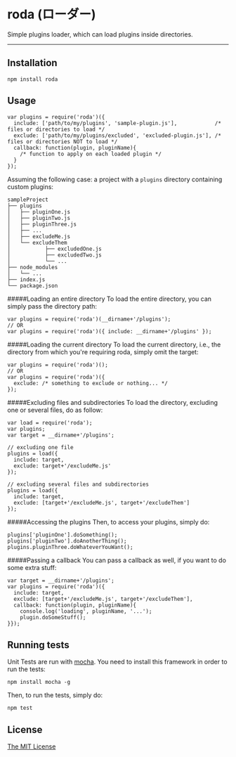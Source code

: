 roda (ローダー)
==============

Simple plugins loader, which can load plugins inside directories.

-------

Installation
------------

    npm install roda

Usage
-----

    var plugins = require('roda')({
      include: ['path/to/my/plugins', 'sample-plugin.js'],            /* files or directories to load */
      exclude: ['path/to/my/plugins/excluded', 'excluded-plugin.js'], /* files or directories NOT to load */
      callback: function(plugin, pluginName){
        /* function to apply on each loaded plugin */
      }
    });
    
Assuming the following case: a project with a `plugins` directory containing custom plugins:

    sampleProject
    ├── plugins
    │   ├── pluginOne.js
    │   ├── pluginTwo.js
    │   ├── pluginThree.js
    │   ├── ...
    │   ├── excludeMe.js
    │   └── excludeThem
    │           ├── excludedOne.js
    │           ├── excludedTwo.js
    │           └── ...
    ├── node_modules
    │   └── ...
    ├── index.js
    └── package.json

#####Loading an entire directory
To load the entire directory, you can simply pass the directory path:

    var plugins = require('roda')(__dirname+'/plugins');
    // OR
    var plugins = require('roda')({ include: __dirname+'/plugins' });

#####Loading the current directory
To load the current directory, i.e., the directory from which you're requiring roda, simply omit the target:

    var plugins = require('roda')();
    // OR
    var plugins = require('roda')({
      exclude: /* something to exclude or nothing... */
    });

#####Excluding files and subdirectories
To load the directory, excluding one or several files, do as follow:

    var load = require('roda');
    var plugins;
    var target = __dirname+'/plugins';
    
    // excluding one file
    plugins = load({
      include: target,
      exclude: target+'/excludeMe.js'
    });
    
    // excluding several files and subdirectories
    plugins = load({
      include: target,
      exclude: [target+'/excludeMe.js', target+'/excludeThem']
    });
    
#####Accessing the plugins
Then, to access your plugins, simply do:

    plugins['pluginOne'].doSomething();
    plugins['pluginTwo'].doAnotherThing();
    plugins.pluginThree.doWhateverYouWant();
    
#####Passing a callback
You can pass a callback as well, if you want to do some extra stuff:

    var target = __dirname+'/plugins';
    var plugins = require('roda')({
      include: target,
      exclude: [target+'/excludeMe.js', target+'/excludeThem'],
      callback: function(plugin, pluginName){
        console.log('loading', pluginName, '...');
        plugin.doSomeStuff();
    }});

Running tests
-------------

Unit Tests are run with [mocha](http://mochajs.org/).
You need to install this framework in order to run the tests:
    
    npm install mocha -g

Then, to run the tests, simply do:

    npm test

License
-------

[The MIT License](https://github.com/HugoMuller/roda/blob/master/LICENSE)
